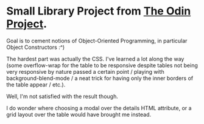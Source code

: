 <h1>Small Library Project from <a href="https://www.theodinproject.com/paths/full-stack-javascript/courses/javascript/lessons/library#introduction">The Odin Project</a>.</h1>

Goal is to cement notions of Object-Oriented Programming, in particular Object Constructors :^) 

The hardest part was actually the CSS. I've learned a lot along the way (some overflow-wrap for the table to be responsive despite tables not being very responsive by nature passed a certain point / playing with background-blend-mode / a neat trick for having only the inner borders of the table appear / etc.).

Well, I'm not satisfied with the result though.

I do wonder where choosing a modal over the details HTML attribute, or a grid layout over the table would have brought me instead.

